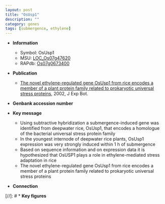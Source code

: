 ```yaml
---
layout: post
title: "OsUsp1"
description: ""
category: genes
tags: [submergence, ethylene]
---
```


* **Information**  
    + Symbol: OsUsp1  
    + MSU: [LOC_Os07g47620](http://rice.plantbiology.msu.edu/cgi-bin/ORF_infopage.cgi?orf=LOC_Os07g47620)  
    + RAPdb: [Os07g0673400](http://rapdb.dna.affrc.go.jp/viewer/gbrowse_details/irgsp1?name=Os07g0673400)  

* **Publication**  
    + [The novel ethylene-regulated gene OsUsp1 from rice encodes a member of a plant protein family related to prokaryotic universal stress proteins](http://www.ncbi.nlm.nih.gov/pubmed?term=The+novel+ethylene-regulated+gene+OsUsp1+from+rice+encodes+a+member+of+a+plant+protein+family+related+to+prokaryotic+universal+stress+proteins%5BTitle%5D), 2002, J Exp Bot.

* **Genbank accession number**  

* **Key message**  
    + Using subtractive hybridization a submergence-induced gene was identified from deepwater rice, OsUsp1, that encodes a homologue of the bacterial universal stress protein family
    + In the youngest internode of deepwater rice plants, OsUsp1 expression was very strongly induced within 1 h of submergence
    + Based on sequence information and on expression data it is hypothesized that OsUSP1 plays a role in ethylene-mediated stress adaptation in rice
    + The novel ethylene-regulated gene OsUsp1 from rice encodes a member of a plant protein family related to prokaryotic universal stress proteins

* **Connection**  

[//]: # * **Key figures**  


